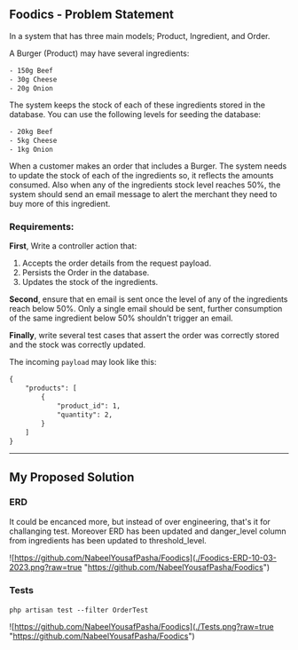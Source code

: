 ## Foodics - Problem Statement

In a system that has three main models; Product, Ingredient, and Order.

A Burger (Product) may have several ingredients:
```phpt
- 150g Beef
- 30g Cheese
- 20g Onion
```

The system keeps the stock of each of these ingredients stored in the database. 
You can use the following levels for seeding the database:

```phpt
- 20kg Beef 
- 5kg Cheese
- 1kg Onion
```

When a customer makes an order that includes a Burger. The system needs to update the 
stock of each of the ingredients so, it reflects the amounts consumed. Also when any of the ingredients stock level reaches 50%, the system should send an 
email message to alert the merchant they need to buy more of this ingredient. 

### Requirements:

<b>First</b>, Write a controller action that:

1. Accepts the order details from the request payload.
2. Persists the Order in the database.
3. Updates the stock of the ingredients.

<b>Second</b>, ensure that en email is sent once the level of any of the ingredients reach 
below 50%. Only a single email should be sent, further consumption of the same 
ingredient below 50% shouldn't trigger an email.

<b>Finally</b>, write several test cases that assert the order was correctly stored and the 
stock was correctly updated. 

The incoming `payload` may look like this:
```phpt
{
    "products": [
        {
            "product_id": 1,
            "quantity": 2,
        }
    ]
}
```
<hr>

## My Proposed Solution


### ERD

It could be encanced more, but instead of over engineering, that's it for challanging test. Moreover ERD has been updated and danger_level column from ingredients has been updated to threshold_level. 

![https://github.com/NabeelYousafPasha/Foodics](./Foodics-ERD-10-03-2023.png?raw=true "https://github.com/NabeelYousafPasha/Foodics")

### Tests

`php artisan test --filter OrderTest`

![https://github.com/NabeelYousafPasha/Foodics](./Tests.png?raw=true "https://github.com/NabeelYousafPasha/Foodics")
